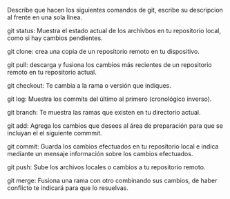 Describe que hacen los siguientes comandos de git, escribe su descripcion al frente en una sola linea.

git status: Muestra el estado actual de los archivbos en tu repositorio local, como si hay cambios pendientes.

git clone: crea una copia de un repositorio remoto en tu dispositivo.

git pull: descarga y fusiona los cambios más recientes de un repositorio remoto en tu repositorio actual.

git checkout: Te cambia a la rama o versión que indiques.

git log: Muestra los commits del último al primero (cronológico inverso).

git branch: Te muestra las ramas que existen en tu directorio actual.

git add: Agrega los cambios que desees al área de preparación para que se incluyan el el siguiente commmit.

git commit: Guarda los cambios efectuados en tu repositorio local e indica mediante un mensaje información sobre los cambios efectuados.

git push: Sube los archivos locales o cambios a tu repositorio remoto.

git merge: Fusiona una rama con otro combinando sus cambios, de haber conflicto te indicará para que lo resuelvas.
